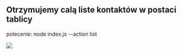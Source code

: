 <h2>Otrzymujemy calą liste kontaktów w postaci tablicy</h2>
<p>polecenie: node index.js --action list</p>
<img src="https://monosnap.com/file/hbMTlSZCEthhj2Q5iSR3tlHFt6uH6r">
